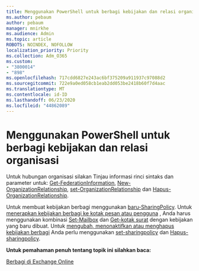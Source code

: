 ```yaml
---
title: Menggunakan PowerShell untuk berbagi kebijakan dan relasi organisasi
ms.author: pebaum
author: pebaum
manager: mnirkhe
ms.audience: Admin
ms.topic: article
ROBOTS: NOINDEX, NOFOLLOW
localization_priority: Priority
ms.collection: Adm_O365
ms.custom:
- "3800014"
- "898"
ms.openlocfilehash: 717cdd6827e243ac6bf375209a911937c97088d2
ms.sourcegitcommit: 722e9a0ed058cb1eab2dd053be2418b60f7d4aac
ms.translationtype: MT
ms.contentlocale: id-ID
ms.lasthandoff: 06/23/2020
ms.locfileid: "44862089"
---
```

# <a name="use-powershell-for-sharing-policies-and-organization-relationships"></a>Menggunakan PowerShell untuk berbagi kebijakan dan relasi organisasi


Untuk hubungan organisasi silakan Tinjau informasi rinci sintaks dan parameter untuk: [Get-FederationInformation](https://docs.microsoft.com/powershell/module/exchange/get-federationinformation), [New-OrganizationRelationship](https://docs.microsoft.com/powershell/module/exchange/new-organizationrelationship), [set-OrganizationRelationship](https://docs.microsoft.com/powershell/module/exchange/set-organizationrelationship) dan [Hapus-OrganizationRelationship](https://docs.microsoft.com/powershell/module/exchange/remove-organizationrelationship).

Untuk membuat kebijakan berbagi menggunakan [baru-SharingPolicy](https://docs.microsoft.com/powershell/module/exchange/new-sharingpolicy). Untuk [menerapkan kebijakan berbagi ke kotak pesan atau pengguna](https://docs.microsoft.com/exchange/sharing/sharing-policies/apply-a-sharing-policy%23use-exchange-online-powershell-to-apply-a-sharing-policy-to-one-or-more-mailboxes) , Anda harus menggunakan kombinasi [Set-Mailbox](https://docs.microsoft.com/powershell/module/exchange/set-mailbox) dan [Get-kotak surat](https://docs.microsoft.com/powershell/module/exchange/get-mailbox) dengan kebijakan yang baru dibuat. Untuk [mengubah, menonaktifkan atau menghapus kebijakan berbagi](https://docs.microsoft.com/exchange/sharing/sharing-policies/modify-a-sharing-policy) Anda perlu menggunakan [set-sharingpolicy](https://docs.microsoft.com/powershell/module/exchange/set-sharingpolicy) dan [Hapus-sharingpolicy](https://docs.microsoft.com/powershell/module/exchange/remove-sharingpolicy).

**Untuk pemahaman penuh tentang topik ini silahkan baca:**

[Berbagi di Exchange Online](https://docs.microsoft.com/exchange/sharing/sharing)